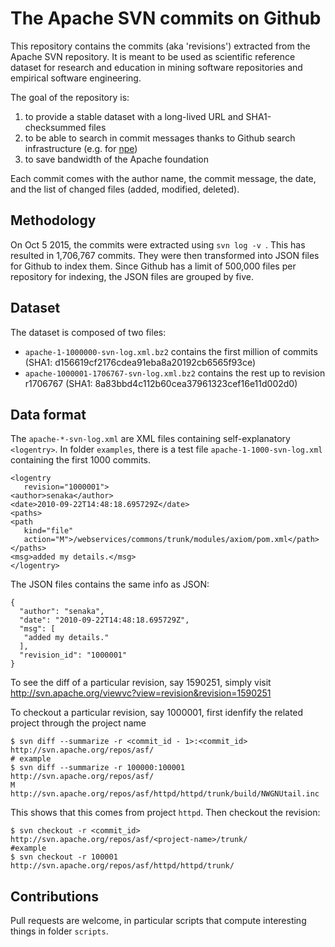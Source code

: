 The Apache SVN commits on Github
=====================


This repository contains the commits (aka 'revisions') extracted from the Apache SVN repository. It is meant to be used as scientific reference dataset for research and education in mining software repositories and empirical software engineering.

The goal of the repository is:

1. to provide a stable dataset with a long-lived URL and  SHA1-checksummed files
1. to be able to search in commit messages thanks to Github search infrastructure (e.g. for [npe](https://github.com/monperrus/apache-commits/search?q=npe&type=Code))
1. to save bandwidth of the Apache foundation

Each commit comes with the author name, the commit message, the date, and the list of changed files (added, modified, deleted).

Methodology
-------

On Oct 5 2015, the commits were extracted using `svn log -v `. This has resulted in 1,706,767 commits. They were then transformed into JSON files for Github to index them. Since Github has a limit of 500,000 files per repository for indexing, the JSON files are grouped by five. 

Dataset
-----

The dataset is composed of two files:

* `apache-1-1000000-svn-log.xml.bz2` contains the first million of commits (SHA1: d156619cf2176cdea91eba8a20192cb6565f93ce)
* `apache-1000001-1706767-svn-log.xml.bz2` contains the rest up to revision r1706767 (SHA1: 8a83bbd4c112b60cea37961323cef16e11d002d0)


Data format
----------

The `apache-*-svn-log.xml` are XML files containing self-explanatory  `<logentry>`. In folder `examples`, there is a test file `apache-1-1000-svn-log.xml` containing the first 1000 commits.

```
<logentry
   revision="1000001">
<author>senaka</author>
<date>2010-09-22T14:48:18.695729Z</date>
<paths>
<path
   kind="file"
   action="M">/webservices/commons/trunk/modules/axiom/pom.xml</path>
</paths>
<msg>added my details.</msg>
</logentry>

```

The JSON files contains the same info as JSON:

```
{
  "author": "senaka", 
  "date": "2010-09-22T14:48:18.695729Z", 
  "msg": [
   "added my details."
  ], 
  "revision_id": "1000001"
}

```

To see the diff of a particular revision, say 1590251, simply visit http://svn.apache.org/viewvc?view=revision&revision=1590251

To checkout a particular revision, say 1000001, first idenfify the related project through the project name

```
$ svn diff --summarize -r <commit_id - 1>:<commit_id> http://svn.apache.org/repos/asf/
# example
$ svn diff --summarize -r 100000:100001 http://svn.apache.org/repos/asf/
M      http://svn.apache.org/repos/asf/httpd/httpd/trunk/build/NWGNUtail.inc
```

This shows that this comes from project `httpd`. Then checkout the revision:
```
$ svn checkout -r <commit_id>  http://svn.apache.org/repos/asf/<project-name>/trunk/
#example 
$ svn checkout -r 100001  http://svn.apache.org/repos/asf/httpd/httpd/trunk/
```

Contributions
------------

Pull requests are welcome, in particular scripts that compute interesting things in folder `scripts`.


